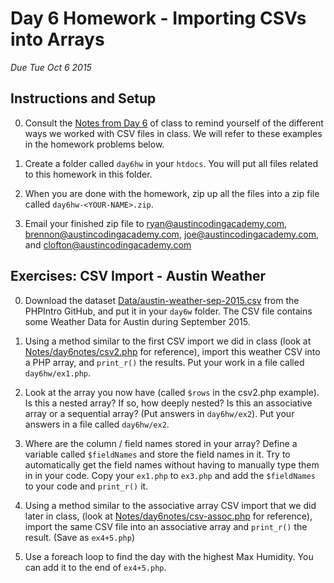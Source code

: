 Day 6 Homework - Importing CSVs into Arrays
===========================================
*Due Tue Oct 6 2015*


Instructions and Setup
----------------------

0. Consult the [Notes from Day 6](/Lessons/day6notes) of class to remind yourself of the different ways we worked with CSV files in class. We will refer to these examples in the homework problems below.

1. Create a folder called `day6hw` in your `htdocs`.  You will put all files related to this homework in this folder.

2. When you are done with the homework, zip up all the files into a zip file called `day6hw-<YOUR-NAME>.zip`.

3. Email your finished zip file to [ryan@austincodingacademy.com](mailto:ryan@austincodingacademy.com), [brennon@austincodingacademy.com](mailto:brennon@austincodingacademy.com), [joe@austincodingacademy.com](mailto:joe@austincodingacademy.com), and [clofton@austincodingacademy.com](mailto:clofton@austincodingacademy.com)



Exercises: CSV Import - Austin Weather
--------------------------------------

0. Download the dataset [Data/austin-weather-sep-2015.csv](https://raw.githubusercontent.com/AustinCodingAcademy/PHPIntro/master/Data/austin-weather-sep-2015.csv) from the PHPIntro GitHub, and put it in your `day6w` folder.  The CSV file contains some Weather Data for Austin during September 2015.

1. Using a method similar to the first CSV import we did in class (look at [Notes/day6notes/csv2.php](/Notes/day6notes/csv2.php) for reference), import this weather CSV into a PHP array, and `print_r()` the results.  Put your work in a file called `day6hw/ex1.php`.

2. Look at the array you now have (called `$rows` in the csv2.php example).  Is this a nested array?  If so, how deeply nested?  Is this an associative array or a sequential array?  (Put answers in `day6hw/ex2`). Put your answers in a file called `day6hw/ex2`.

3. Where are the column / field names stored in your array?  Define a variable called `$fieldNames` and store the field names in it.  Try to automatically get the field names without having to manually type them in in your code.  Copy your `ex1.php` to `ex3.php` and add the `$fieldNames` to your code and `print_r()` it.

4. Using a method similar to the associative array CSV import that we did later in class, (look at [Notes/day6notes/csv-assoc.php](/Notes/day6notes/csv-assoc.php) for reference), import the same CSV file into an associative array and `print_r()` the result.  (Save as `ex4+5.php`)

5. Use a foreach loop to find the day with the highest Max Humidity.  You can add it to the end of `ex4+5.php`.

